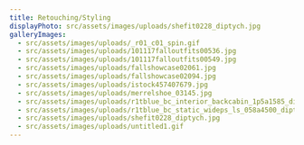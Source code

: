```yaml
---
title: Retouching/Styling
displayPhoto: src/assets/images/uploads/shefit0228_diptych.jpg
galleryImages:
  - src/assets/images/uploads/_r01_c01_spin.gif
  - src/assets/images/uploads/101117falloutfits00536.jpg
  - src/assets/images/uploads/101117falloutfits00549.jpg
  - src/assets/images/uploads/fallshowcase02061.jpg
  - src/assets/images/uploads/fallshowcase02094.jpg
  - src/assets/images/uploads/istock457407679.jpg
  - src/assets/images/uploads/merrelshoe_03145.jpg
  - src/assets/images/uploads/r1tblue_bc_interior_backcabin_1p5a1585_diptych.jpg
  - src/assets/images/uploads/r1tblue_bc_static_wideps_ls_058a4500_diptych.jpg
  - src/assets/images/uploads/shefit0228_diptych.jpg
  - src/assets/images/uploads/untitled1.gif
---
```

